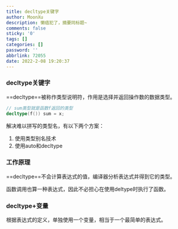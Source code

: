 ```yaml
---
title: decltype关键字
author: MoonXu
description: 懒癌犯了，摘要同标题~
comments: false
sticky: '0'
tags: []
categories: []
password: ''
abbrlink: 72055
date: 2022-2-08 19:20:37
---
```


### decltype关键字

==decltype==被称作类型说明符，作用是选择并返回操作数的数据类型。 

```cpp
// sum类型就是函数f返回的类型
decltype(f()) sum = x;
```

解决难以拼写的类型名，有以下两个方案：

1. 使用类型别名技术
2. 使用auto和decltype

### 工作原理

==decltype==不会计算表达式的值，编译器分析表达式并得到它的类型。

函数调用也算一种表达式，因此不必担心在使用deltype时执行了函数。

### decltype+变量

根据表达式的定义，单独使用一个变量，相当于一个最简单的表达式。

